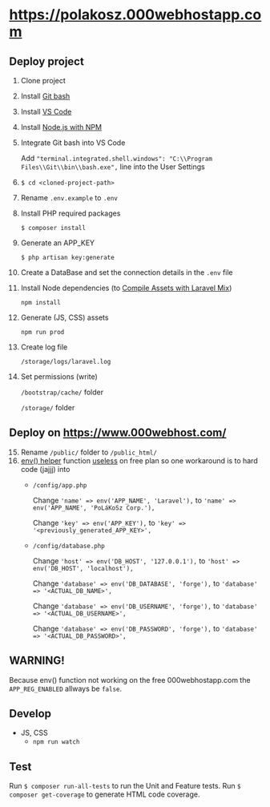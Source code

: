 # https://polakosz.000webhostapp.com

## Deploy project
1. Clone project
2. Install [Git bash](https://git-scm.com/downloads)
3. Install [VS Code](https://code.visualstudio.com/download)
4. Install [Node.js with NPM](https://nodejs.org/en/download)
5. Integrate Git bash into VS Code

      Add `"terminal.integrated.shell.windows": "C:\\Program Files\\Git\\bin\\bash.exe",` line into the User Settings
6. `$ cd <cloned-project-path>`
7. Rename `.env.example` to `.env`
8. Install PHP required packages

      `$ composer install`
9. Generate an APP_KEY

      `$ php artisan key:generate`
10. Create a DataBase and set the connection details in the `.env` file
11. Install Node dependencies (to [Compile Assets with Laravel Mix](https://laravel.com/docs/5.5/mix))

     `npm install`
12. Generate (JS, CSS) assets

      `npm run prod`
13. Create log file

      `/storage/logs/laravel.log`
14. Set permissions (write)

      `/bootstrap/cache/` folder

      `/storage/` folder

## Deploy on https://www.000webhost.com/
15. Rename `/public/` folder to `/public_html/`
16. [env() helper](https://laravel.com/docs/5.5/helpers#method-env) function [useless](https://www.000webhost.com/forum/t/laravel-has-stopper-seeing-env/127154/5) on free plan so one workaround is to hard code (jajjj) into
    - `/config/app.php`

         Change `'name' => env('APP_NAME', 'Laravel'),` to `'name' => env('APP_NAME', 'PoLáKoSz Corp.'),`
         
         Change `'key' => env('APP_KEY'),` to `'key' => '<previously_generated_APP_KEY>',`

    - `/config/database.php`

         Change `'host' => env('DB_HOST', '127.0.0.1'),` to `'host' => env('DB_HOST', 'localhost'),`
         
         Change `'database' => env('DB_DATABASE', 'forge'),` to `'database' => '<ACTUAL_DB_NAME>',`
         
         Change `'database' => env('DB_USERNAME', 'forge'),` to `'database' => '<ACTUAL_DB_USERNAME>',`
         
         Change `'database' => env('DB_PASSWORD', 'forge'),` to `'database' => '<ACTUAL_DB_PASSWORD>',`
    

## WARNING!
Because env() function not working on the free 000webhostapp.com the `APP_REG_ENABLED` allways be `false`.

## Develop
- JS, CSS
  - `npm run watch`

## Test
Run `$ composer run-all-tests` to run the Unit and Feature tests.
Run `$ composer get-coverage` to generate HTML code coverage.
